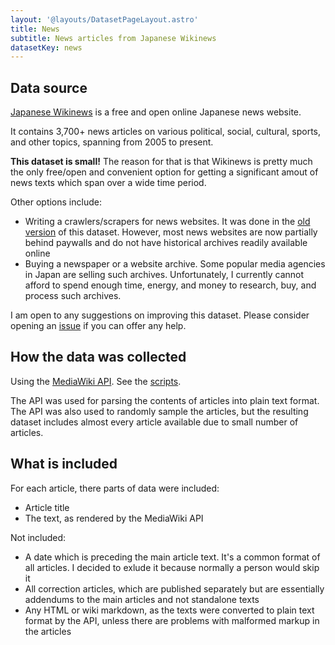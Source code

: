 ```yaml
---
layout: '@layouts/DatasetPageLayout.astro'
title: News
subtitle: News articles from Japanese Wikinews
datasetKey: news
---
```


## Data source

[Japanese Wikinews](https://ja.wikinews.org/) is a free and open online Japanese news website.

It contains 3,700+ news articles on various political, social, cultural, sports, and other topics, spanning from 2005 to present.

**This dataset is small!** The reason for that is that Wikinews is pretty much the only free/open and convenient option for getting a significant amout of news texts which span over a wide time period.

Other options include:

- Writing a crawlers/scrapers for news websites. It was done in the [old version](/kanji-frequency/old-verion) of this dataset. However, most news websites are now partially behind paywalls and do not have historical archives readily available online
- Buying a newspaper or a website archive. Some popular media agencies in Japan are selling such archives. Unfortunately, I currently cannot afford to spend enough time, energy, and money to research, buy, and process such archives.

I am open to any suggestions on improving this dataset. Please consider opening an [issue](https://github.com/scriptin/kanji-frequency/issues) if you can offer any help.

## How the data was collected

Using the [MediaWiki API](https://www.mediawiki.org/wiki/API:Main_page). See the [scripts](https://github.com/scriptin/kanji-frequency/tree/master/scripts/news).

The API was used for parsing the contents of articles into plain text format. The API was also used to randomly sample the articles, but the resulting dataset includes almost every article available due to small number of articles.

## What is included

For each article, there parts of data were included:

- Article title
- The text, as rendered by the MediaWiki API

Not included:

- A date which is preceding the main article text. It's a common format of all articles. I decided to exlude it because normally a person would skip it
- All correction articles, which are published separately but are essentially addendums to the main articles and not standalone texts
- Any HTML or wiki markdown, as the texts were converted to plain text format by the API, unless there are problems with malformed markup in the articles
